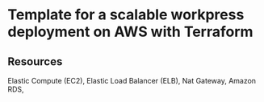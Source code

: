 # Template for a scalable workpress deployment on AWS with Terraform

## Resources 
Elastic Compute (EC2),
Elastic Load Balancer (ELB),
Nat Gateway,
Amazon RDS,